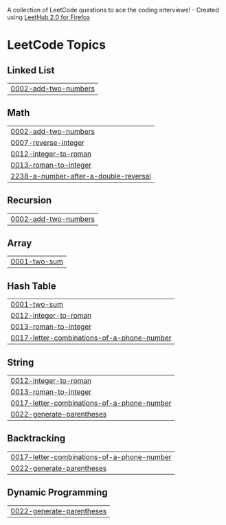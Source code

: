 A collection of LeetCode questions to ace the coding interviews! - Created using [LeetHub 2.0 for Firefox](https://github.com/maitreya2954/LeetHub-2.0-Firefox)
<!---LeetCode Topics Start-->
# LeetCode Topics
## Linked List
|  |
| ------- |
| [0002-add-two-numbers](https://github.com/sunnyjin2002/Personal-Projects/tree/master/0002-add-two-numbers) |
## Math
|  |
| ------- |
| [0002-add-two-numbers](https://github.com/sunnyjin2002/Personal-Projects/tree/master/0002-add-two-numbers) |
| [0007-reverse-integer](https://github.com/sunnyjin2002/Personal-Projects/tree/master/0007-reverse-integer) |
| [0012-integer-to-roman](https://github.com/sunnyjin2002/Personal-Projects/tree/master/0012-integer-to-roman) |
| [0013-roman-to-integer](https://github.com/sunnyjin2002/Personal-Projects/tree/master/0013-roman-to-integer) |
| [2238-a-number-after-a-double-reversal](https://github.com/sunnyjin2002/Personal-Projects/tree/master/2238-a-number-after-a-double-reversal) |
## Recursion
|  |
| ------- |
| [0002-add-two-numbers](https://github.com/sunnyjin2002/Personal-Projects/tree/master/0002-add-two-numbers) |
## Array
|  |
| ------- |
| [0001-two-sum](https://github.com/sunnyjin2002/Personal-Projects/tree/master/0001-two-sum) |
## Hash Table
|  |
| ------- |
| [0001-two-sum](https://github.com/sunnyjin2002/Personal-Projects/tree/master/0001-two-sum) |
| [0012-integer-to-roman](https://github.com/sunnyjin2002/Personal-Projects/tree/master/0012-integer-to-roman) |
| [0013-roman-to-integer](https://github.com/sunnyjin2002/Personal-Projects/tree/master/0013-roman-to-integer) |
| [0017-letter-combinations-of-a-phone-number](https://github.com/sunnyjin2002/Personal-Projects/tree/master/0017-letter-combinations-of-a-phone-number) |
## String
|  |
| ------- |
| [0012-integer-to-roman](https://github.com/sunnyjin2002/Personal-Projects/tree/master/0012-integer-to-roman) |
| [0013-roman-to-integer](https://github.com/sunnyjin2002/Personal-Projects/tree/master/0013-roman-to-integer) |
| [0017-letter-combinations-of-a-phone-number](https://github.com/sunnyjin2002/Personal-Projects/tree/master/0017-letter-combinations-of-a-phone-number) |
| [0022-generate-parentheses](https://github.com/sunnyjin2002/Personal-Projects/tree/master/0022-generate-parentheses) |
## Backtracking
|  |
| ------- |
| [0017-letter-combinations-of-a-phone-number](https://github.com/sunnyjin2002/Personal-Projects/tree/master/0017-letter-combinations-of-a-phone-number) |
| [0022-generate-parentheses](https://github.com/sunnyjin2002/Personal-Projects/tree/master/0022-generate-parentheses) |
## Dynamic Programming
|  |
| ------- |
| [0022-generate-parentheses](https://github.com/sunnyjin2002/Personal-Projects/tree/master/0022-generate-parentheses) |
<!---LeetCode Topics End-->